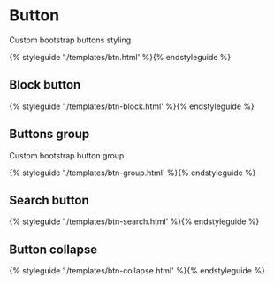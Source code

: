 # Button

Custom bootstrap buttons styling

{% styleguide './templates/btn.html' %}{% endstyleguide %}

## Block button

{% styleguide './templates/btn-block.html' %}{% endstyleguide %}

## Buttons group

Custom bootstrap button group

{% styleguide './templates/btn-group.html' %}{% endstyleguide %}

## Search button

{% styleguide './templates/btn-search.html' %}{% endstyleguide %}

## Button collapse

{% styleguide './templates/btn-collapse.html' %}{% endstyleguide %}
